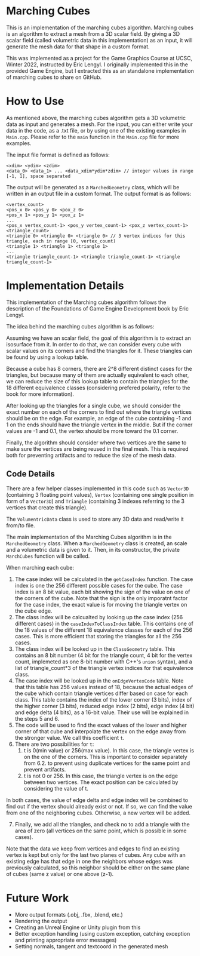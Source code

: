 # Marching Cubes

This is an implementation of the marching cubes algorithm. Marching cubes is an algorithm to extract a mesh from a 3D scalar field. By giving a 3D scalar field (called volumetric data in this implementation) as an input, it will generate the mesh data for that shape in a custom format.

This was implemented as a project for the Game Graphics Course at UCSC, Winter 2022, instructed by Eric Lengyl. I originally implemented this in the provided Game Engine, but I extracted this as an standalone implementation of marching cubes to share on GitHub.

# How to Use

As mentioned above, the marching cubes algorithm gets a 3D volumetric data as input and generates a mesh. For the input, you can either write your data in the code, as a .txt file, or by using one of the existing examples in `Main.cpp`. Please refer to the `main` function in the `Main.cpp` file for more examples.

The input file format is defined as follows:
```
<xdim> <ydim> <zdim>
<data_0> <data_1> ... <data_xdim*ydim*zdim> // integer values in range [-1, 1], space separated
```

The output will be generated as a `MarchedGeometry` class, which will be written in an output file in a custom format. The output format is as follows:
```
<vertex_count>
<pos_x 0> <pos_y 0> <pox_z 0>
<pos_x 1> <pos_y 1> <pox_z 1>
...
<pos_x vertex_count-1> <pos_y vertex_count-1> <pox_z vertex_count-1>
<triangle_count>
<triangle 0> <triangle 0> <triangle 0> // 3 vertex indices for this triangle, each in range [0, vertex_count)
<triangle 1> <triangle 1> <triangle 1>
...
<triangle triangle_count-1> <triangle triangle_count-1> <triangle triangle_count-1>
```

# Implementation Details

This implementation of the Marching cubes algorithm follows the description of the Foundations of Game Engine Development book by Eric Lengyl.

The idea behind the marching cubes algorithm is as follows:

Assuming we have an scalar field, the goal of this algorithm is to extract an isosurface from it. In order to do that, we can consider every cube with scalar values on its corners and find the triangles for it. These triangles can be found by using a lookup table.

Because a cube has 8 corners, there are 2^8 different distinct cases for the triangles, but because many of them are actually equivalent to each other, we can reduce the size of this lookup table to contain the triangles for the 18 different equivalence classes (considering prefered polarity, refer to the book for more information).

After looking up the triangles for a single cube, we should consider the exact number on each of the corners to find out where the triangle vertices should be on the edge. For example, an edge of the cube containing -1 and 1 on the ends should have the triangle vertex in the middle. But if the corner values are -1 and 0.1, the vertex should be more toward the 0.1 corner.

Finally, the algorithm should consider where two vertices are the same to make sure the vertices are being reused in the final mesh. This is required both for preventing artifacts and to reduce the size of the mesh data.

## Code Details

There are a few helper classes implemented in this code such as `Vector3D` (containing 3 floating point values), `Vertex` (containing one single position in form of a `Vector3D`) and `Triangle` (containing 3 indexes referring to the 3 vertices that create this triangle).

The `VolumentricData` class is used to store any 3D data and read/write it from/to file.

The main implementation of the Marching Cubes algorithm is in the `MarchedGeometry` class. When a `MarchedGeometry` class is created, an scale and a volumetric data is given to it. Then, in its constructor, the private `MarchCubes` function will be called.

When marching each cube:
1. The case index will be calculated in the `getCaseIndex` function. The case index is one the 256 different possible cases for the cube. The case index is an 8 bit value, each bit showing the sign of the value on one of the corners of the cube. Note that the sign is the only imporatnt factor for the case index, the exact value is for moving the triangle vertex on the cube edge.
2. The class index will be calcualted by looking up the case index (256 different cases) in the `caseIndexToClassIndex` table. This contains one of the 18 values of the different 18 equivalence classes for each of the 256 cases. This is more efficient that storing the triangles for all the 256 cases.
3. The class index will be looked up in the `ClassGeometry` table. This contains an 8 bit number (4 bit for the triangle count, 4 bit for the vertex count, implemeted as one 8-bit number with C++'s `union` syntax), and a list of triangle_count*3 of the triangle vertex indices for that equivalence class.
4. The case index will be looked up in the `onEdgeVertexCode` table. Note that this table has 256 values instead of 18, because the actual edges of the cube which contain triangle vertices differ based on case for each class. This table contains the index of the lower corner (3 bits), index of the higher corner (3 bits), reduced edge index (2 bits), edge index (4 bit) and edge delta (4 bits), as a 16-bit value. Their use will be explained in the steps 5 and 6.
5. The code will be used to find the exact values of the lower and higher corner of that cube and interpolate the vertex on the edge away from the stronger value. We call this coefficient `t`.
6. There are two possibilities for `t`:
   1. t is 0(min value) or 256(max value). In this case, the triangle vertex is on the one of the corners. This is important to consider separately from 6.2. to prevent using duplicate vertices for the same point and prevent artifacts.
   2. t is not 0 or 256. In this case, the triangle vertex is on the edge between two vertices. The exact position can be calculated by considering the value of t.

In both cases, the value of edge delta and edge index will be combined to find out if the vertex should already exist or not. If so, we can find the value from one of the neighboring cubes. Otherwise, a new vertex will be added.

7. Finally, we add all the triangles, and check no to add a triangle with the area of zero (all vertices on the same point, which is possible in some cases).

Note that the data we keep from vertices and edges to find an existing vertex is kept but only for the last two planes of cubes. Any cube with an existing edge has that edge in one the neighbors whose edges was previously calculated, so this neighbor should be either on the same plane of cubes (same z value) or one above (z-1).

# Future Work

- More output formats (.obj, .fbx, .blend, etc.)
- Rendering the output
- Creating an Unreal Engine or Unity plugin from this
- Better exception handling (using custom exception, catching exception and printing appropriate error messages)
- Setting normals, tangent and textcoord in the generated mesh